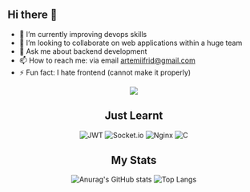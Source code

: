 ## Hi there 👋

- 🌱 I’m currently improving devops skills
- 👯 I’m looking to collaborate on web applications within a huge team
- 💬 Ask me about backend development
- 📫 How to reach me: via email artemiifrid@gmail.com
- ⚡ Fun fact: I hate frontend (cannot make it properly)

<p align="center">
  <a href="https://skillicons.dev">
    <img src="https://skillicons.dev/icons?i=aws,docker,firebase,react,flutter,java,mysql,notion,postgres,postman,redis,rust,stackoverflow,vscode,kubernetes" />
  </a>
</p>
<div align="center">
  
  ## Just Learnt
  
  ![JWT](https://img.shields.io/badge/JWT-black?style=for-the-badge&logo=JSON%20web%20tokens)
  ![Socket.io](https://img.shields.io/badge/Socket.io-black?style=for-the-badge&logo=socket.io&badgeColor=010101)
  ![Nginx](https://img.shields.io/badge/nginx-%23009639.svg?style=for-the-badge&logo=nginx&logoColor=white)
  ![C](https://img.shields.io/badge/c-%2300599C.svg?style=for-the-badge&logo=c&logoColor=white)

  ## My Stats 

  <div align="horizontal">

  ![Anurag's GitHub stats](https://github-readme-stats.vercel.app/api?username=TemaDeveloper&theme=radical&show_icons=true)
  ![Top Langs](https://github-readme-stats.vercel.app/api/top-langs/?username=TemaDeveloper&layout=compact&hide=python)
    
  </div>
  
    
</div>




<!--
**TemaDeveloper/TemaDeveloper** is a ✨ _special_ ✨ repository because its `README.md` (this file) appears on your GitHub profile.

Here are some ideas to get you started:

- 🔭 I’m currently working on ...
- 🌱 I’m currently learning ...
- 👯 I’m looking to collaborate on ...
- 🤔 I’m looking for help with ...
- 💬 Ask me about ...
- 📫 How to reach me: ...
- 😄 Pronouns: ...
- ⚡ Fun fact: ...
-->
